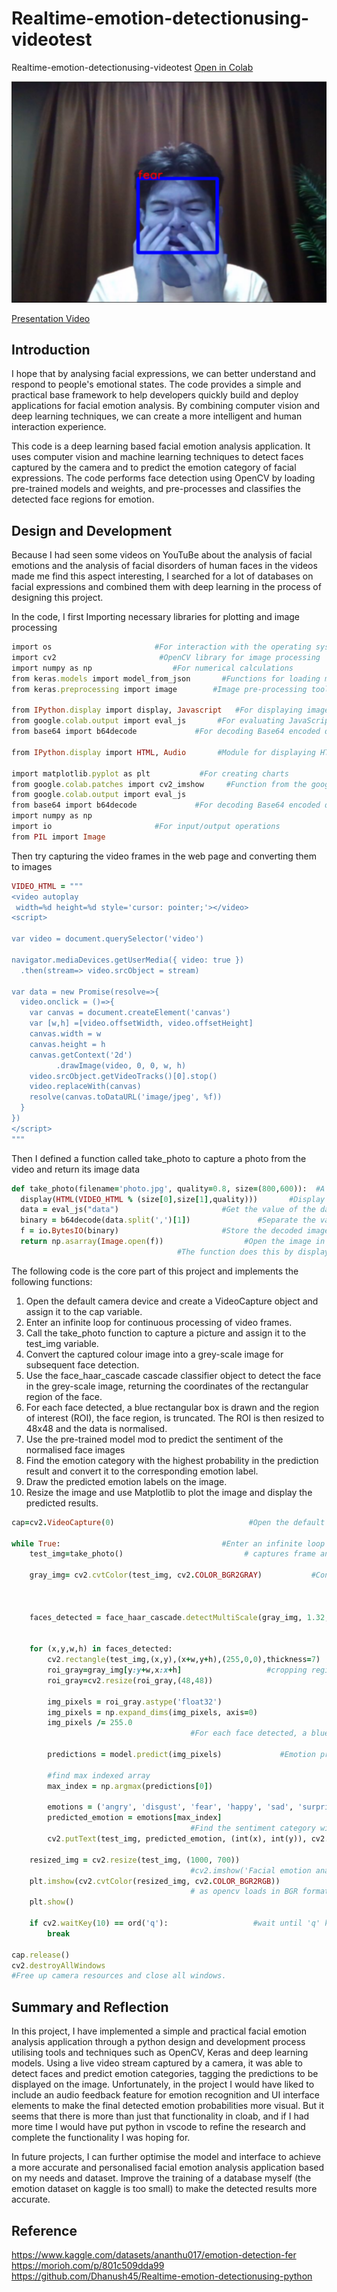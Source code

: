 # Realtime-emotion-detectionusing-videotest

Realtime-emotion-detectionusing-videotest [Open in Colab](https://colab.research.google.com/drive/1Jg8ZECPaOY_FmDiLabwkq413qpD8X9BJ#scrollTo=XYsz4YVnzK48)

![images](https://github.com/shames9/Coding3-Final/blob/main/images/fear.result.png)

[Presentation Video](https://youtu.be/wc7epeTrays)

## Introduction
I hope that by analysing facial expressions, we can better understand and respond to people's emotional states. The code provides a simple and practical base framework to help developers quickly build and deploy applications for facial emotion analysis. By combining computer vision and deep learning techniques, we can create a more intelligent and human interaction experience.

This code is a deep learning based facial emotion analysis application. It uses computer vision and machine learning techniques to detect faces captured by the camera and to predict the emotion category of facial expressions. The code performs face detection using OpenCV by loading pre-trained models and weights, and pre-processes and classifies the detected face regions for emotion.

## Design and Development
Because I had seen some videos on YouTuBe about the analysis of facial emotions and the analysis of facial disorders of human faces in the videos made me find this aspect interesting, I searched for a lot of databases on facial expressions and combined them with deep learning in the process of designing this project.

In the code, I first Importing necessary libraries for plotting and image processing
```ruby
import os                       #For interaction with the operating system
import cv2                       #OpenCV library for image processing
import numpy as np                  #For numerical calculations
from keras.models import model_from_json       #Functions for loading models from JSON files in Keras
from keras.preprocessing import image        #Image pre-processing tools are provided

from IPython.display import display, Javascript   #For displaying images or other content，Allow JavaScript code to be executed
from google.colab.output import eval_js       #For evaluating JavaScript code
from base64 import b64decode             #For decoding Base64 encoded data

from IPython.display import HTML, Audio       #Module for displaying HTML content and playing audio

import matplotlib.pyplot as plt           #For creating charts
from google.colab.patches import cv2_imshow     #Function from the google.colab.patches module for displaying images in Google Colab.
from google.colab.output import eval_js
from base64 import b64decode             #For decoding Base64 encoded data
import numpy as np
import io                       #For input/output operations
from PIL import Image
```

Then try capturing the video frames in the web page and converting them to images
```ruby
VIDEO_HTML = """
<video autoplay
 width=%d height=%d style='cursor: pointer;'></video>
<script>

var video = document.querySelector('video')

navigator.mediaDevices.getUserMedia({ video: true })
  .then(stream=> video.srcObject = stream)

var data = new Promise(resolve=>{
  video.onclick = ()=>{
    var canvas = document.createElement('canvas')
    var [w,h] =[video.offsetWidth, video.offsetHeight]
    canvas.width = w
    canvas.height = h
    canvas.getContext('2d')
          .drawImage(video, 0, 0, w, h)
    video.srcObject.getVideoTracks()[0].stop()
    video.replaceWith(canvas)
    resolve(canvas.toDataURL('image/jpeg', %f))
  }
})
</script>
"""
```

Then I defined a function called take_photo to capture a photo from the video and return its image data
```ruby
def take_photo(filename='photo.jpg', quality=0.8, size=(800,600)):  #A function called take_photo is defined which accepts as arguments the filename, image quality and size, with default values of 'photo.jpg', 0.8 and (800,600) respectively.
  display(HTML(VIDEO_HTML % (size[0],size[1],quality)))       #Display the HTML content in a Jupyter/Colab notebook, using the previously defined string VIDEO_HTML and inserting the values of size and quality into the HTML.
  data = eval_js("data")                       #Get the value of the data variable defined earlier by executing the JavaScript code eval_js("data").
  binary = b64decode(data.split(',')[1])               #Separate the values of the data variable by commas and decode the Base64 encoded image data.
  f = io.BytesIO(binary)                       #Store the decoded image data in the io.BytesIO object.
  return np.asarray(Image.open(f))                  #Open the image in f and return it after converting it to a NumPy array.
                                     #The function does this by displaying the video stream and waiting for the user to click to capture a photo, then converting the photo to a NumPy array to be returned for further processing or analysis.
```

The following code is the core part of this project and implements the following functions:

1. Open the default camera device and create a VideoCapture object and assign it to the cap variable.
2. Enter an infinite loop for continuous processing of video frames.
3. Call the take_photo function to capture a picture and assign it to the test_img variable.
4. Convert the captured colour image into a grey-scale image for subsequent face detection.
5. Use the face_haar_cascade cascade classifier object to detect the face in the grey-scale image, returning the coordinates of the rectangular region of the face.
6. For each face detected, a blue rectangular box is drawn and the region of interest (ROI), the face region, is truncated. The ROI is then resized to 48x48 and the data is normalised.
7. Use the pre-trained model mod to predict the sentiment of the normalised face images
8. Find the emotion category with the highest probability in the prediction result and convert it to the corresponding emotion label.
9. Draw the predicted emotion labels on the image.
10. Resize the image and use Matplotlib to plot the image and display the predicted results.
```ruby
cap=cv2.VideoCapture(0)                              #Open the default camera device and create a VideoCapture object and assign it to the cap variable.

while True:                                    #Enter an infinite loop for continuous processing of video frames
    test_img=take_photo()                           # captures frame and returns boolean value and captured image

    gray_img= cv2.cvtColor(test_img, cv2.COLOR_BGR2GRAY)           #Converts the captured colour image into a greyscale image for subsequent face detection.



    faces_detected = face_haar_cascade.detectMultiScale(gray_img, 1.32, 5) #Use the face_haar_cascade cascade classifier object to detect faces in a grey-scale image, returning the coordinates of the rectangular region of the face.


    for (x,y,w,h) in faces_detected:
        cv2.rectangle(test_img,(x,y),(x+w,y+h),(255,0,0),thickness=7)
        roi_gray=gray_img[y:y+w,x:x+h]                   #cropping region of interest i.e. face area from  image
        roi_gray=cv2.resize(roi_gray,(48,48))

        img_pixels = roi_gray.astype('float32')
        img_pixels = np.expand_dims(img_pixels, axis=0)
        img_pixels /= 255.0
                                        #For each face detected, a blue rectangular box is drawn and the region of interest (ROI), the face region, is truncated. The ROI is then resized to 48x48 and the data is normalised.

        predictions = model.predict(img_pixels)             #Emotion prediction on normalised face images using a pre-trained model mod.

        #find max indexed array
        max_index = np.argmax(predictions[0])

        emotions = ('angry', 'disgust', 'fear', 'happy', 'sad', 'surprise', 'neutral')
        predicted_emotion = emotions[max_index]
                                        #Find the sentiment category with the highest probability in the predicted outcome and convert it to the corresponding sentiment label.
        cv2.putText(test_img, predicted_emotion, (int(x), int(y)), cv2.FONT_HERSHEY_SIMPLEX, 1, (0,0,255), 2) #Plotting the predicted sentiment labels on the image.

    resized_img = cv2.resize(test_img, (1000, 700))
                                        #cv2.imshow('Facial emotion analysis ',resized_img)
    plt.imshow(cv2.cvtColor(resized_img, cv2.COLOR_BGR2RGB))
                                        # as opencv loads in BGR format by default, we want to show it in RGB.
    plt.show()

    if cv2.waitKey(10) == ord('q'):                   #wait until 'q' key is pressed
        break

cap.release()
cv2.destroyAllWindows
#Free up camera resources and close all windows.
```

## Summary and Reflection
In this project, I have implemented a simple and practical facial emotion analysis application through a python design and development process utilising tools and techniques such as OpenCV, Keras and deep learning models. Using a live video stream captured by a camera, it was able to detect faces and predict emotion categories, tagging the predictions to be displayed on the image. Unfortunately, in the project I would have liked to include an audio feedback feature for emotion recognition and UI interface elements to make the final detected emotion probabilities more visual. But it seems that there is more than just that functionality in cloab, and if I had more time I would have put python in vscode to refine the research and complete the functionality I was hoping for.

In future projects, I can further optimise the model and interface to achieve a more accurate and personalised facial emotion analysis application based on my needs and dataset. Improve the training of a database myself (the emotion dataset on kaggle is too small) to make the detected results more accurate.

## Reference
https://www.kaggle.com/datasets/ananthu017/emotion-detection-fer
https://morioh.com/p/801c509dda99
https://github.com/Dhanush45/Realtime-emotion-detectionusing-python

